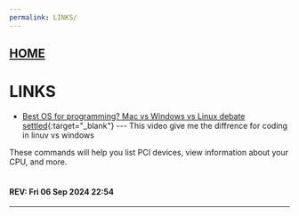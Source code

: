 ```yaml
---
permalink: LINKS/
---
```


## [HOME](../)

# LINKS

* [Best OS for programming? Mac vs Windows vs Linux debate settled](https://www.youtube.com/watch?v=AdygBbbEnco){:target="_blank"} ---
  This video give me the diffrence for coding in linuv vs windows
  
These commands will help you list PCI devices, view information about your CPU, and more.
<br>
<br>
#### REV: Fri 06 Sep 2024 22:54
<hr>
